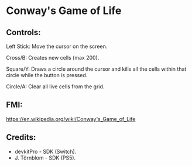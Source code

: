 # Conway's Game of Life

## Controls:

Left Stick: Move the cursor on the screen.

Cross/B: Creates new cells (max 200).

Square/Y: Draws a circle around the cursor and kills all the cells within that circle while the button is pressed.

Circle/A: Clear all live cells from the grid.


## FMI:

https://en.wikipedia.org/wiki/Conway's_Game_of_Life

## Credits:

- devkitPro - SDK (Switch).
- J. Törnblom - SDK (PS5).
